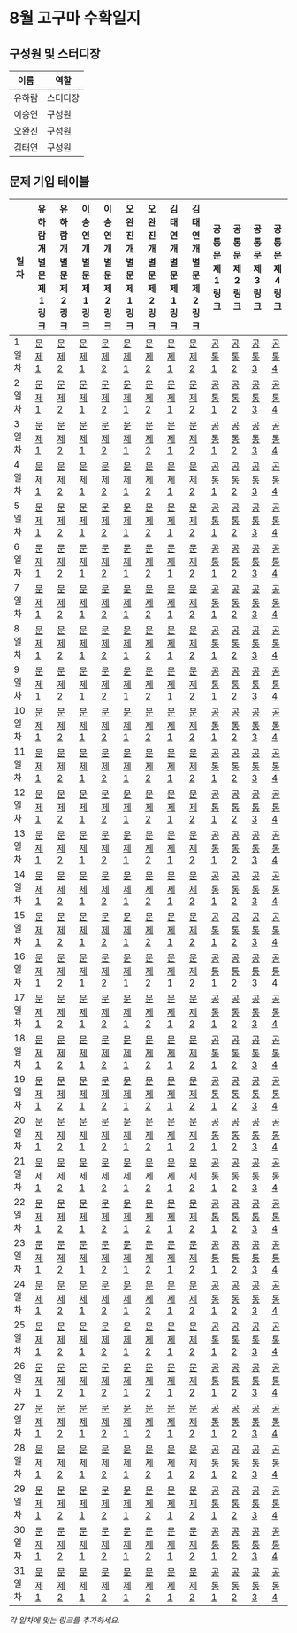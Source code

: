# 8월 고구마 수확일지

## 구성원 및 스터디장

| 이름   | 역할    |
| ------ | ------- |
| 유하람 | 스터디장 |
| 이승연 | 구성원  |
| 오완진 | 구성원  |
| 김태연 | 구성원  |

## 문제 기입 테이블

| 일차      | 유하람 개별문제1 링크 | 유하람 개별문제2 링크 | 이승연 개별문제1 링크 | 이승연 개별문제2 링크 | 오완진 개별문제1 링크 | 오완진 개별문제2 링크 | 김태연 개별문제1 링크 | 김태연 개별문제2 링크 | 공통문제1 링크 | 공통문제2 링크 | 공통문제3 링크 | 공통문제4 링크 |
| ------------- | --------------------- | --------------------- | --------------------- | --------------------- | --------------------- | --------------------- | --------------------- | --------------------- | --------------- | --------------- | --------------- | --------------- |
| 1일차     | [문제1](링크)         | [문제2](링크)         | [문제1](링크)         | [문제2](링크)         | [문제1](링크)         | [문제2](링크)         | [문제1](링크)         | [문제2](링크)         | [공통1](링크)   | [공통2](링크)   | [공통3](링크)   | [공통4](링크)   |
| 2일차     | [문제1](링크)         | [문제2](링크)         | [문제1](링크)         | [문제2](링크)         | [문제1](링크)         | [문제2](링크)         | [문제1](링크)         | [문제2](링크)         | [공통1](링크)   | [공통2](링크)   | [공통3](링크)   | [공통4](링크)   |
| 3일차     | [문제1](링크)         | [문제2](링크)         | [문제1](링크)         | [문제2](링크)         | [문제1](링크)         | [문제2](링크)         | [문제1](링크)         | [문제2](링크)         | [공통1](링크)   | [공통2](링크)   | [공통3](링크)   | [공통4](링크)   |
| 4일차     | [문제1](링크)         | [문제2](링크)         | [문제1](링크)         | [문제2](링크)         | [문제1](링크)         | [문제2](링크)         | [문제1](링크)         | [문제2](링크)         | [공통1](링크)   | [공통2](링크)   | [공통3](링크)   | [공통4](링크)   |
| 5일차     | [문제1](링크)         | [문제2](링크)         | [문제1](링크)         | [문제2](링크)         | [문제1](링크)         | [문제2](링크)         | [문제1](링크)         | [문제2](링크)         | [공통1](링크)   | [공통2](링크)   | [공통3](링크)   | [공통4](링크)   |
| 6일차     | [문제1](링크)         | [문제2](링크)         | [문제1](링크)         | [문제2](링크)         | [문제1](링크)         | [문제2](링크)         | [문제1](링크)         | [문제2](링크)         | [공통1](링크)   | [공통2](링크)   | [공통3](링크)   | [공통4](링크)   |
| 7일차     | [문제1](링크)         | [문제2](링크)         | [문제1](링크)         | [문제2](링크)         | [문제1](링크)         | [문제2](링크)         | [문제1](링크)         | [문제2](링크)         | [공통1](링크)   | [공통2](링크)   | [공통3](링크)   | [공통4](링크)   |
| 8일차     | [문제1](링크)         | [문제2](링크)         | [문제1](링크)         | [문제2](링크)         | [문제1](링크)         | [문제2](링크)         | [문제1](링크)         | [문제2](링크)         | [공통1](링크)   | [공통2](링크)   | [공통3](링크)   | [공통4](링크)   |
| 9일차     | [문제1](링크)         | [문제2](링크)         | [문제1](링크)         | [문제2](링크)         | [문제1](링크)         | [문제2](링크)         | [문제1](링크)         | [문제2](링크)         | [공통1](링크)   | [공통2](링크)   | [공통3](링크)   | [공통4](링크)   |
| 10일차    | [문제1](링크)         | [문제2](링크)         | [문제1](링크)         | [문제2](링크)         | [문제1](링크)         | [문제2](링크)         | [문제1](링크)         | [문제2](링크)         | [공통1](링크)   | [공통2](링크)   | [공통3](링크)   | [공통4](링크)   |
| 11일차    | [문제1](링크)         | [문제2](링크)         | [문제1](링크)         | [문제2](링크)         | [문제1](링크)         | [문제2](링크)         | [문제1](링크)         | [문제2](링크)         | [공통1](링크)   | [공통2](링크)   | [공통3](링크)   | [공통4](링크)   |
| 12일차    | [문제1](링크)         | [문제2](링크)         | [문제1](링크)         | [문제2](링크)         | [문제1](링크)         | [문제2](링크)         | [문제1](링크)         | [문제2](링크)         | [공통1](링크)   | [공통2](링크)   | [공통3](링크)   | [공통4](링크)   |
| 13일차    | [문제1](링크)         | [문제2](링크)         | [문제1](링크)         | [문제2](링크)         | [문제1](링크)         | [문제2](링크)         | [문제1](링크)         | [문제2](링크)         | [공통1](링크)   | [공통2](링크)   | [공통3](링크)   | [공통4](링크)   |
| 14일차    | [문제1](링크)         | [문제2](링크)         | [문제1](링크)         | [문제2](링크)         | [문제1](링크)         | [문제2](링크)         | [문제1](링크)         | [문제2](링크)         | [공통1](링크)   | [공통2](링크)   | [공통3](링크)   | [공통4](링크)   |
| 15일차    | [문제1](링크)         | [문제2](링크)         | [문제1](링크)         | [문제2](링크)         | [문제1](링크)         | [문제2](링크)         | [문제1](링크)         | [문제2](링크)         | [공통1](링크)   | [공통2](링크)   | [공통3](링크)   | [공통4](링크)   |
| 16일차    | [문제1](링크)         | [문제2](링크)         | [문제1](링크)         | [문제2](링크)         | [문제1](링크)         | [문제2](링크)         | [문제1](링크)         | [문제2](링크)         | [공통1](링크)   | [공통2](링크)   | [공통3](링크)   | [공통4](링크)   |
| 17일차    | [문제1](링크)         | [문제2](링크)         | [문제1](링크)         | [문제2](링크)         | [문제1](링크)         | [문제2](링크)         | [문제1](링크)         | [문제2](링크)         | [공통1](링크)   | [공통2](링크)   | [공통3](링크)   | [공통4](링크)   |
| 18일차    | [문제1](링크)         | [문제2](링크)         | [문제1](링크)         | [문제2](링크)         | [문제1](링크)         | [문제2](링크)         | [문제1](링크)         | [문제2](링크)         | [공통1](링크)   | [공통2](링크)   | [공통3](링크)   | [공통4](링크)   |
| 19일차    | [문제1](링크)         | [문제2](링크)         | [문제1](링크)         | [문제2](링크)         | [문제1](링크)         | [문제2](링크)         | [문제1](링크)         | [문제2](링크)         | [공통1](링크)   | [공통2](링크)   | [공통3](링크)   | [공통4](링크)   |
| 20일차    | [문제1](링크)         | [문제2](링크)         | [문제1](링크)         | [문제2](링크)         | [문제1](링크)         | [문제2](링크)         | [문제1](링크)         | [문제2](링크)         | [공통1](링크)   | [공통2](링크)   | [공통3](링크)   | [공통4](링크)   |
| 21일차    | [문제1](링크)         | [문제2](링크)         | [문제1](링크)         | [문제2](링크)         | [문제1](링크)         | [문제2](링크)         | [문제1](링크)         | [문제2](링크)         | [공통1](링크)   | [공통2](링크)   | [공통3](링크)   | [공통4](링크)   |
| 22일차    | [문제1](링크)         | [문제2](링크)         | [문제1](링크)         | [문제2](링크)         | [문제1](링크)         | [문제2](링크)         | [문제1](링크)         | [문제2](링크)         | [공통1](링크)   | [공통2](링크)   | [공통3](링크)   | [공통4](링크)   |
| 23일차    | [문제1](링크)         | [문제2](링크)         | [문제1](링크)         | [문제2](링크)         | [문제1](링크)         | [문제2](링크)         | [문제1](링크)         | [문제2](링크)         | [공통1](링크)   | [공통2](링크)   | [공통3](링크)   | [공통4](링크)   |
| 24일차    | [문제1](링크)         | [문제2](링크)         | [문제1](링크)         | [문제2](링크)         | [문제1](링크)         | [문제2](링크)         | [문제1](링크)         | [문제2](링크)         | [공통1](링크)   | [공통2](링크)   | [공통3](링크)   | [공통4](링크)   |
| 25일차    | [문제1](링크)         | [문제2](링크)         | [문제1](링크)         | [문제2](링크)         | [문제1](링크)         | [문제2](링크)         | [문제1](링크)         | [문제2](링크)         | [공통1](링크)   | [공통2](링크)   | [공통3](링크)   | [공통4](링크)   |
| 26일차    | [문제1](링크)         | [문제2](링크)         | [문제1](링크)         | [문제2](링크)         | [문제1](링크)         | [문제2](링크)         | [문제1](링크)         | [문제2](링크)         | [공통1](링크)   | [공통2](링크)   | [공통3](링크)   | [공통4](링크)   |
| 27일차    | [문제1](링크)         | [문제2](링크)         | [문제1](링크)         | [문제2](링크)         | [문제1](링크)         | [문제2](링크)         | [문제1](링크)         | [문제2](링크)         | [공통1](링크)   | [공통2](링크)   | [공통3](링크)   | [공통4](링크)   |
| 28일차    | [문제1](링크)         | [문제2](링크)         | [문제1](링크)         | [문제2](링크)         | [문제1](링크)         | [문제2](링크)         | [문제1](링크)         | [문제2](링크)         | [공통1](링크)   | [공통2](링크)   | [공통3](링크)   | [공통4](링크)   |
| 29일차    | [문제1](링크)         | [문제2](링크)         | [문제1](링크)         | [문제2](링크)         | [문제1](링크)         | [문제2](링크)         | [문제1](링크)         | [문제2](링크)         | [공통1](링크)   | [공통2](링크)   | [공통3](링크)   | [공통4](링크)   |
| 30일차    | [문제1](링크)         | [문제2](링크)         | [문제1](링크)         | [문제2](링크)         | [문제1](링크)         | [문제2](링크)         | [문제1](링크)         | [문제2](링크)         | [공통1](링크)   | [공통2](링크)   | [공통3](링크)   | [공통4](링크)   |
| 31일차    | [문제1](링크)         | [문제2](링크)         | [문제1](링크)         | [문제2](링크)         | [문제1](링크)         | [문제2](링크)         | [문제1](링크)         | [문제2](링크)         | [공통1](링크)   | [공통2](링크)   | [공통3](링크)   | [공통4](링크)   |

*각 일차에 맞는 링크를 추가하세요.*
